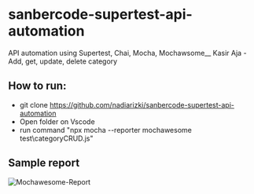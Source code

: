 # sanbercode-supertest-api-automation
API automation using Supertest, Chai, Mocha, Mochawsome__
Kasir Aja - Add, get, update, delete category

## How to run:
* git clone https://github.com/nadiarizki/sanbercode-supertest-api-automation
* Open folder on Vscode
* run command "npx mocha --reporter mochawesome test\categoryCRUD.js"

## Sample report

![Mochawesome-Report](https://github.com/user-attachments/assets/d912d263-693a-46eb-b975-1402d4b38098)
